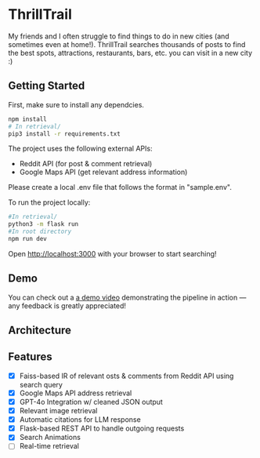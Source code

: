 # ThrillTrail

My friends and I often struggle to find things to do in new cities (and sometimes even at home!). ThrillTrail searches thousands of posts to find the best spots, attractions, restaurants, bars, etc. you can visit in a new city :)

## Getting Started

First, make sure to install any dependcies.

```bash
npm install
# In retrieval/
pip3 install -r requirements.txt
```

The project uses the following external APIs:
- Reddit API (for post & comment retrieval)
- Google Maps API (get relevant address information)

Please create a local .env file that follows the format in "sample.env".

To run the project locally:
```bash
#In retrieval/
python3 -m flask run
#In root directory
npm run dev
```

Open [http://localhost:3000](http://localhost:3000) with your browser to start searching!

## Demo

You can check out a [a demo video](https://youtu.be/GuFV0r49SS8) demonstrating the pipeline in action — any feedback is greatly appreciated!

## Architecture

## Features

- [x] Faiss-based IR of relevant osts & comments from Reddit API using search query
- [x] Google Maps API address retrieval
- [x] GPT-4o Integration w/ cleaned JSON output
- [x] Relevant image retrieval
- [x] Automatic citations for LLM response
- [x] Flask-based REST API to handle outgoing requests
- [x] Search Animations
- [ ] Real-time retrieval